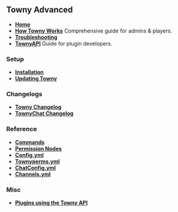 ## Towny Advanced
- [**Home**](https://github.com/TownyAdvanced/Towny/wiki)
- [**How Towny Works**](https://github.com/TownyAdvanced/Towny/wiki/How-Towny-Works) Comprehensive guide for admins & players.
- [**Troubleshooting**](https://github.com/TownyAdvanced/Towny/wiki/Troubleshooting)
- [**TownyAPI**](https://github.com/TownyAdvanced/Towny/wiki/TownyAPI) Guide for plugin developers.

### Setup
- [**Installation**](https://github.com/TownyAdvanced/Towny/wiki/Installation)
- [**Updating Towny**](https://github.com/TownyAdvanced/Towny/wiki/Updating-Towny) 

### Changelogs
- [**Towny Changelog**](https://raw.githubusercontent.com/TownyAdvanced/Towny/master/resources/ChangeLog.txt)
- [**TownyChat Changelog**](https://raw.githubusercontent.com/TownyAdvanced/TownyChat/master/resources/changelog.txt)

### Reference
- [**Commands**](https://github.com/TownyAdvanced/Towny/wiki/Towny-Commands)
- [**Permission Nodes**](https://github.com/TownyAdvanced/Towny/wiki/Towny-Permission-Nodes)
- [**Config.yml**](https://github.com/TownyAdvanced/Towny/wiki/Default-Config.yml)
- [**Townyperms.yml**](https://github.com/TownyAdvanced/Towny/wiki/Default-Townyperms.yml)
- [**ChatConfig.yml**](https://github.com/TownyAdvanced/Towny/wiki/Default-ChatConfig.yml)
- [**Channels.yml**](https://github.com/TownyAdvanced/Towny/wiki/Default-Channels.yml)

### Misc
- [**Plugins using the Towny API**](https://github.com/TownyAdvanced/Towny/wiki/Plugins-using-the-Towny-API)